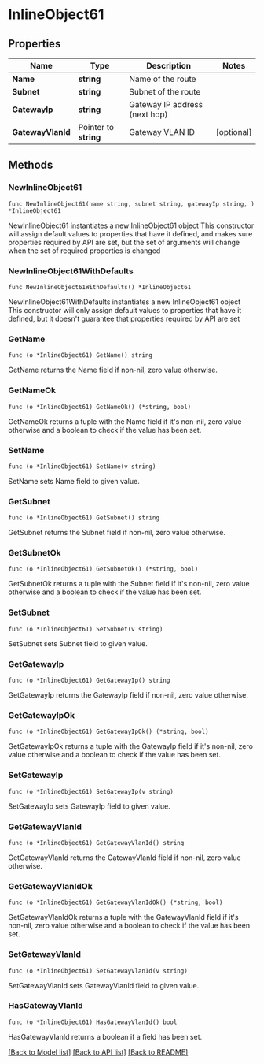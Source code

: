# InlineObject61

## Properties

Name | Type | Description | Notes
------------ | ------------- | ------------- | -------------
**Name** | **string** | Name of the route | 
**Subnet** | **string** | Subnet of the route | 
**GatewayIp** | **string** | Gateway IP address (next hop) | 
**GatewayVlanId** | Pointer to **string** | Gateway VLAN ID | [optional] 

## Methods

### NewInlineObject61

`func NewInlineObject61(name string, subnet string, gatewayIp string, ) *InlineObject61`

NewInlineObject61 instantiates a new InlineObject61 object
This constructor will assign default values to properties that have it defined,
and makes sure properties required by API are set, but the set of arguments
will change when the set of required properties is changed

### NewInlineObject61WithDefaults

`func NewInlineObject61WithDefaults() *InlineObject61`

NewInlineObject61WithDefaults instantiates a new InlineObject61 object
This constructor will only assign default values to properties that have it defined,
but it doesn't guarantee that properties required by API are set

### GetName

`func (o *InlineObject61) GetName() string`

GetName returns the Name field if non-nil, zero value otherwise.

### GetNameOk

`func (o *InlineObject61) GetNameOk() (*string, bool)`

GetNameOk returns a tuple with the Name field if it's non-nil, zero value otherwise
and a boolean to check if the value has been set.

### SetName

`func (o *InlineObject61) SetName(v string)`

SetName sets Name field to given value.


### GetSubnet

`func (o *InlineObject61) GetSubnet() string`

GetSubnet returns the Subnet field if non-nil, zero value otherwise.

### GetSubnetOk

`func (o *InlineObject61) GetSubnetOk() (*string, bool)`

GetSubnetOk returns a tuple with the Subnet field if it's non-nil, zero value otherwise
and a boolean to check if the value has been set.

### SetSubnet

`func (o *InlineObject61) SetSubnet(v string)`

SetSubnet sets Subnet field to given value.


### GetGatewayIp

`func (o *InlineObject61) GetGatewayIp() string`

GetGatewayIp returns the GatewayIp field if non-nil, zero value otherwise.

### GetGatewayIpOk

`func (o *InlineObject61) GetGatewayIpOk() (*string, bool)`

GetGatewayIpOk returns a tuple with the GatewayIp field if it's non-nil, zero value otherwise
and a boolean to check if the value has been set.

### SetGatewayIp

`func (o *InlineObject61) SetGatewayIp(v string)`

SetGatewayIp sets GatewayIp field to given value.


### GetGatewayVlanId

`func (o *InlineObject61) GetGatewayVlanId() string`

GetGatewayVlanId returns the GatewayVlanId field if non-nil, zero value otherwise.

### GetGatewayVlanIdOk

`func (o *InlineObject61) GetGatewayVlanIdOk() (*string, bool)`

GetGatewayVlanIdOk returns a tuple with the GatewayVlanId field if it's non-nil, zero value otherwise
and a boolean to check if the value has been set.

### SetGatewayVlanId

`func (o *InlineObject61) SetGatewayVlanId(v string)`

SetGatewayVlanId sets GatewayVlanId field to given value.

### HasGatewayVlanId

`func (o *InlineObject61) HasGatewayVlanId() bool`

HasGatewayVlanId returns a boolean if a field has been set.


[[Back to Model list]](../README.md#documentation-for-models) [[Back to API list]](../README.md#documentation-for-api-endpoints) [[Back to README]](../README.md)


